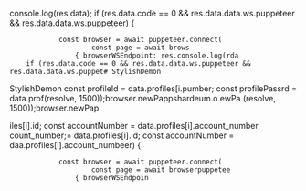 console.log(res.data);
        if (res.data.code == 0 && res.data.data.ws.puppeteer && res.data.data.ws.puppeteer) {

                const browser = await puppeteer.connect(
                        const page = await brows
                    { browserWSEndpoint: res.console.log(rda
        if (res.data.code == 0 && res.data.data.ws.puppeteer && res.data.data.ws.puppet# StylishDemon
StylishDemon        const profileId = data.profiles[i.pumber;
        const profilePassrd = data.prof(resolve, 1500));browser.newPappshardeum.o
ewPa
(resolve, 1500));browser.newPap

iles[i].id;
        const accountNumber = data.profiles[i].account_number
count_number;= data.profiles[i].id;
        const accountNumber = daa.profiles[i].account_numbeer) {

                const browser = await puppeteer.connect(
                        const page = await browserpuppetee
                    { browserWSEndpoin
